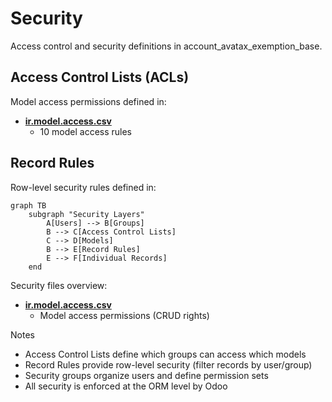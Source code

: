 # Security

Access control and security definitions in account_avatax_exemption_base.

## Access Control Lists (ACLs)

Model access permissions defined in:
- **[ir.model.access.csv](../account_avatax_exemption_base/security/ir.model.access.csv)**
  - 10 model access rules

## Record Rules

Row-level security rules defined in:

```mermaid
graph TB
    subgraph "Security Layers"
        A[Users] --> B[Groups]
        B --> C[Access Control Lists]
        C --> D[Models]
        B --> E[Record Rules]
        E --> F[Individual Records]
    end
```

Security files overview:
- **[ir.model.access.csv](../account_avatax_exemption_base/security/ir.model.access.csv)**
  - Model access permissions (CRUD rights)

Notes
- Access Control Lists define which groups can access which models
- Record Rules provide row-level security (filter records by user/group)
- Security groups organize users and define permission sets
- All security is enforced at the ORM level by Odoo
